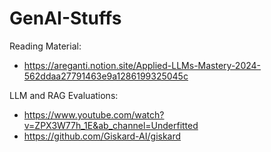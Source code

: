 # GenAI-Stuffs

Reading Material:
- https://areganti.notion.site/Applied-LLMs-Mastery-2024-562ddaa27791463e9a1286199325045c

LLM and RAG Evaluations:
- https://www.youtube.com/watch?v=ZPX3W77h_1E&ab_channel=Underfitted
- https://github.com/Giskard-AI/giskard
